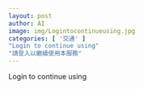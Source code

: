```yaml
---
layout: post
author: AI
image: img/Logintocontinueusing.jpg
categories: [ '交通' ]
"Login to continue using"
"請登入以繼續使用本服務"
---
```

Login to continue using